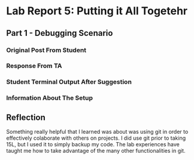 # Lab Report 5: Putting it All Togetehr
## Part 1 - Debugging Scenario
### Original Post From Student
### Response From TA
### Student Terminal Output After Suggestion
### Information About The Setup
## Reflection
Something really helpful that I learned was about was using git in order to effectively colaborate with others on projects. I did use git prior to taking 15L, but I used it to simply backup my code. The lab experiences have taught me how to take advantage of the many other functionalities in git. 
